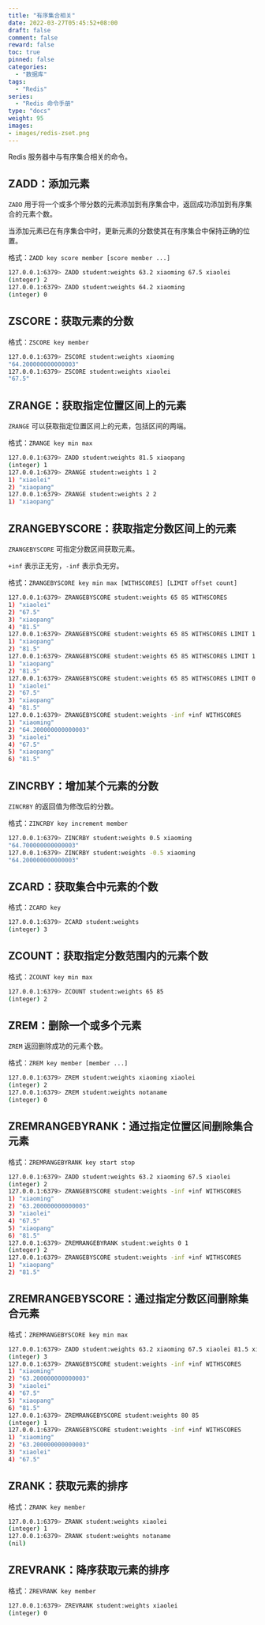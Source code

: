 ```yaml
---
title: "有序集合相关"
date: 2022-03-27T05:45:52+08:00
draft: false
comment: false
reward: false
toc: true
pinned: false
categories:
  - "数据库"
tags:
  - "Redis"
series:
  - "Redis 命令手册"
type: "docs"
weight: 95
images:
- images/redis-zset.png
---
```


Redis 服务器中与有序集合相关的命令。

<!--more-->

## ZADD：添加元素

`ZADD` 用于将一个或多个带分数的元素添加到有序集合中，返回成功添加到有序集合的元素个数。

当添加元素已在有序集合中时，更新元素的分数使其在有序集合中保持正确的位置。

格式：`ZADD key score member [score member ...]`

```bash
127.0.0.1:6379> ZADD student:weights 63.2 xiaoming 67.5 xiaolei
(integer) 2
127.0.0.1:6379> ZADD student:weights 64.2 xiaoming
(integer) 0
```

## ZSCORE：获取元素的分数

格式：`ZSCORE key member`

```bash
127.0.0.1:6379> ZSCORE student:weights xiaoming
"64.200000000000003"
127.0.0.1:6379> ZSCORE student:weights xiaolei
"67.5"
```

## ZRANGE：获取指定位置区间上的元素

`ZRANGE` 可以获取指定位置区间上的元素，包括区间的两端。

格式：`ZRANGE key min max`

```bash
127.0.0.1:6379> ZADD student:weights 81.5 xiaopang
(integer) 1
127.0.0.1:6379> ZRANGE student:weights 1 2
1) "xiaolei"
2) "xiaopang"
127.0.0.1:6379> ZRANGE student:weights 2 2
1) "xiaopang"
```

## ZRANGEBYSCORE：获取指定分数区间上的元素

`ZRANGEBYSCORE` 可指定分数区间获取元素。

`+inf` 表示正无穷，`-inf` 表示负无穷。

格式：`ZRANGEBYSCORE key min max [WITHSCORES] [LIMIT offset count]`

```bash
127.0.0.1:6379> ZRANGEBYSCORE student:weights 65 85 WITHSCORES
1) "xiaolei"
2) "67.5"
3) "xiaopang"
4) "81.5"
127.0.0.1:6379> ZRANGEBYSCORE student:weights 65 85 WITHSCORES LIMIT 1 1
1) "xiaopang"
2) "81.5"
127.0.0.1:6379> ZRANGEBYSCORE student:weights 65 85 WITHSCORES LIMIT 1 2
1) "xiaopang"
2) "81.5"
127.0.0.1:6379> ZRANGEBYSCORE student:weights 65 85 WITHSCORES LIMIT 0 2
1) "xiaolei"
2) "67.5"
3) "xiaopang"
4) "81.5"
127.0.0.1:6379> ZRANGEBYSCORE student:weights -inf +inf WITHSCORES
1) "xiaoming"
2) "64.200000000000003"
3) "xiaolei"
4) "67.5"
5) "xiaopang"
6) "81.5"
```

## ZINCRBY：增加某个元素的分数

`ZINCRBY` 的返回值为修改后的分数。

格式：`ZINCRBY key increment member`

```bash
127.0.0.1:6379> ZINCRBY student:weights 0.5 xiaoming
"64.700000000000003"
127.0.0.1:6379> ZINCRBY student:weights -0.5 xiaoming
"64.200000000000003"
```

## ZCARD：获取集合中元素的个数

格式：`ZCARD key`

```bash
127.0.0.1:6379> ZCARD student:weights
(integer) 3
```

## ZCOUNT：获取指定分数范围内的元素个数

格式：`ZCOUNT key min max`

```bash
127.0.0.1:6379> ZCOUNT student:weights 65 85
(integer) 2
```

## ZREM：删除一个或多个元素

`ZREM` 返回删除成功的元素个数。

格式：`ZREM key member [member ...]`

```bash
127.0.0.1:6379> ZREM student:weights xiaoming xiaolei
(integer) 2
127.0.0.1:6379> ZREM student:weights notaname
(integer) 0
```

## ZREMRANGEBYRANK：通过指定位置区间删除集合元素

格式：`ZREMRANGEBYRANK key start stop`

```bash
127.0.0.1:6379> ZADD student:weights 63.2 xiaoming 67.5 xiaolei
(integer) 2
127.0.0.1:6379> ZRANGEBYSCORE student:weights -inf +inf WITHSCORES
1) "xiaoming"
2) "63.200000000000003"
3) "xiaolei"
4) "67.5"
5) "xiaopang"
6) "81.5"
127.0.0.1:6379> ZREMRANGEBYRANK student:weights 0 1
(integer) 2
127.0.0.1:6379> ZRANGEBYSCORE student:weights -inf +inf WITHSCORES
1) "xiaopang"
2) "81.5"
```

## ZREMRANGEBYSCORE：通过指定分数区间删除集合元素

格式：`ZREMRANGEBYSCORE key min max`

```bash
127.0.0.1:6379> ZADD student:weights 63.2 xiaoming 67.5 xiaolei 81.5 xiaopang
(integer) 3
127.0.0.1:6379> ZRANGEBYSCORE student:weights -inf +inf WITHSCORES
1) "xiaoming"
2) "63.200000000000003"
3) "xiaolei"
4) "67.5"
5) "xiaopang"
6) "81.5"
127.0.0.1:6379> ZREMRANGEBYSCORE student:weights 80 85
(integer) 1
127.0.0.1:6379> ZRANGEBYSCORE student:weights -inf +inf WITHSCORES
1) "xiaoming"
2) "63.200000000000003"
3) "xiaolei"
4) "67.5"
```

## ZRANK：获取元素的排序

格式：`ZRANK key member`

```bash
127.0.0.1:6379> ZRANK student:weights xiaolei
(integer) 1
127.0.0.1:6379> ZRANK student:weights notaname
(nil)
```

## ZREVRANK：降序获取元素的排序

格式：`ZREVRANK key member`

```bash
127.0.0.1:6379> ZREVRANK student:weights xiaolei
(integer) 0
```